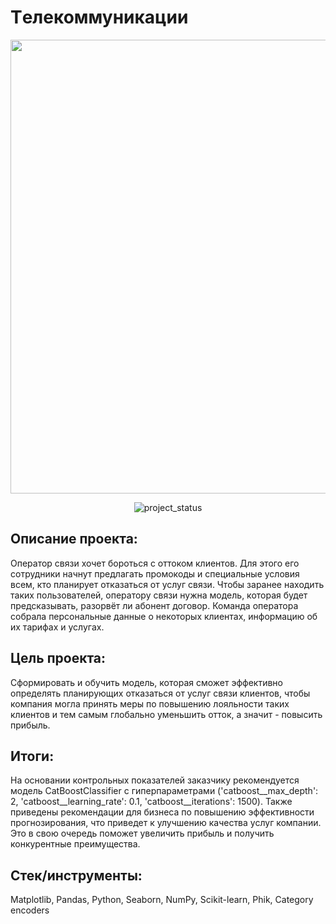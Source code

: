 # Tелекоммуникации
<p align="center">
      <img src="https://i.ibb.co/VxzXddZ/025118406.jpg" width="726">
</p>

<p align="center">
   <img src="https://img.shields.io/badge/project%20status-completed-turquoise" alt="project_status">
</p>

## Описание проекта: 
Оператор связи хочет бороться с оттоком клиентов. Для этого его сотрудники начнут предлагать промокоды и специальные условия всем, кто планирует отказаться от услуг связи. Чтобы заранее находить таких пользователей, оператору связи нужна модель, которая будет предсказывать, разорвёт ли абонент договор. Команда оператора собрала персональные данные о некоторых клиентах, информацию об их тарифах и услугах.

## Цель проекта:

Сформировать и обучить модель, которая сможет эффективно определять планирующих отказаться от услуг связи клиентов, чтобы компания могла принять меры по повышению лояльности таких клиентов и тем самым глобально уменьшить отток, а значит - повысить прибыль.

## Итоги:
На основании контрольных показателей заказчику рекомендуется модель
CatBoostClassifier с гиперпараметрами ('catboost__max_depth': 2, 'catboost__learning_rate': 0.1, 'catboost__iterations': 1500). Также приведены рекомендации для бизнеса по повышению эффективности прогнозирования, что приведет к улучшению качества услуг компании. Это в свою очередь поможет увеличить прибыль и получить конкурентные преимущества.

## Стек/инструменты:
Matplotlib, Pandas, Python, Seaborn, NumPy, Scikit-learn, Phik, Category encoders

